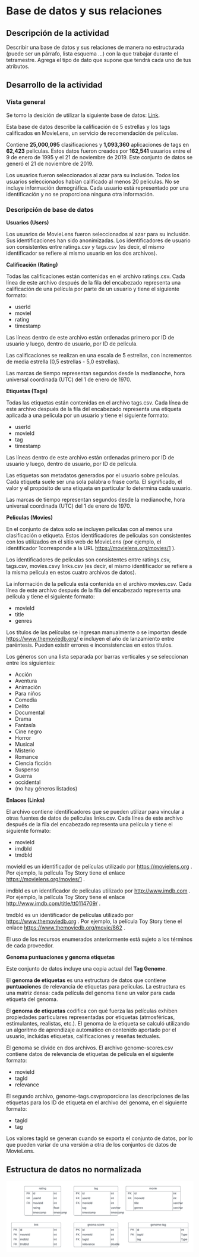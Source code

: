 # Base de datos y sus relaciones

## Descripción de la actividad

Describir una base de datos y sus relaciones de manera no estructurada (puede ser un párrafo, lista esquema ...) con la que trabajar durante el tetramestre. Agrega el tipo de dato que supone que tendrá cada uno de tus atributos.

## Desarrollo de la actividad

### Vista general

Se tomo la desición de utilizar la siguiente base de datos: [Link](https://grouplens.org/datasets/movielens/).

Esta base de datos describe la calificación de 5 estrellas y los tags calificados en MovieLens, un servicio de recomendación de películas.

Contiene **25,000,095** clasificaciones y **1,093,360** aplicaciones de tags en **62,423** películas. Estos datos fueron creados por **162,541** usuarios entre el 9 de enero de 1995 y el 21 de noviembre de 2019. Este conjunto de datos se generó el 21 de noviembre de 2019.

Los usuarios fueron seleccionados al azar para su inclusión. Todos los usuarios seleccionados habían calificado al menos 20 películas. No se incluye información demográfica. Cada usuario está representado por una identificación y no se proporciona ninguna otra información.

### Descripción de base de datos

**Usuarios (Users)**

Los usuarios de MovieLens fueron seleccionados al azar para su inclusión. Sus identificaciones han sido anonimizadas. Los identificadores de usuario son consistentes entre ratings.csv y tags.csv (es decir, el mismo identificador se refiere al mismo usuario en los dos archivos).

**Calificación (Rating)**

Todas las calificaciones están contenidas en el archivo ratings.csv. Cada línea de este archivo después de la fila del encabezado representa una calificación de una película por parte de un usuario y tiene el siguiente formato:

- userId
- movieI
- rating
- timestamp

Las líneas dentro de este archivo están ordenadas primero por ID de usuario y luego, dentro de usuario, por ID de película.

Las calificaciones se realizan en una escala de 5 estrellas, con incrementos de media estrella (0,5 estrellas - 5,0 estrellas).

Las marcas de tiempo representan segundos desde la medianoche, hora universal coordinada (UTC) del 1 de enero de 1970.

**Etiquetas (Tags)**

Todas las etiquetas están contenidas en el archivo tags.csv. Cada línea de este archivo después de la fila del encabezado representa una etiqueta aplicada a una película por un usuario y tiene el siguiente formato:

 - userId
 - movieId
 - tag
 - timestamp

Las líneas dentro de este archivo están ordenadas primero por ID de usuario y luego, dentro de usuario, por ID de película.

Las etiquetas son metadatos generados por el usuario sobre películas. Cada etiqueta suele ser una sola palabra o frase corta. El significado, el valor y el propósito de una etiqueta en particular lo determina cada usuario.

Las marcas de tiempo representan segundos desde la medianoche, hora universal coordinada (UTC) del 1 de enero de 1970.

**Peliculas (Movies)**

En el conjunto de datos solo se incluyen películas con al menos una clasificación o etiqueta. Estos identificadores de películas son consistentes con los utilizados en el sitio web de MovieLens (por ejemplo, el identificador 1corresponde a la URL https://movielens.org/movies/1 ). 

Los identificadores de películas son consistentes entre ratings.csv, tags.csv, movies.csvy links.csv (es decir, el mismo identificador se refiere a la misma película en estos cuatro archivos de datos).

La información de la película está contenida en el archivo movies.csv. Cada línea de este archivo después de la fila del encabezado representa una película y tiene el siguiente formato:

- movieId
- title
- genres

Los títulos de las películas se ingresan manualmente o se importan desde https://www.themoviedb.org/ e incluyen el año de lanzamiento entre paréntesis. Pueden existir errores e inconsistencias en estos títulos.

Los géneros son una lista separada por barras verticales y se seleccionan entre los siguientes:

- Acción
- Aventura
- Animación
- Para niños
- Comedia
- Delito
- Documental
- Drama
- Fantasía
- Cine negro
- Horror
- Musical
- Misterio
- Romance
- Ciencia ficción
- Suspenso
- Guerra
- occidental
- (no hay géneros listados)

**Enlaces (Links)**

El archivo contiene identificadores que se pueden utilizar para vincular a otras fuentes de datos de películas links.csv. Cada línea de este archivo después de la fila del encabezado representa una película y tiene el siguiente formato:

- movieId
- imdbId
- tmdbId

movieId es un identificador de películas utilizado por https://movielens.org . Por ejemplo, la película Toy Story tiene el enlace https://movielens.org/movies/1 .

imdbId es un identificador de películas utilizado por http://www.imdb.com . Por ejemplo, la película Toy Story tiene el enlace http://www.imdb.com/title/tt0114709/ .

tmdbId es un identificador de películas utilizado por https://www.themoviedb.org . Por ejemplo, la película Toy Story tiene el enlace https://www.themoviedb.org/movie/862 .

El uso de los recursos enumerados anteriormente está sujeto a los términos de cada proveedor.

**Genoma puntuaciones y genoma etiquetas**

Este conjunto de datos incluye una copia actual del **Tag Genome**.

El **genoma de etiquetas** es una estructura de datos que contiene **puntuaciones** de relevancia de etiquetas para películas. La estructura es una matriz densa: cada película del genoma tiene un valor para cada etiqueta del genoma.

El **genoma de etiquetas** codifica con qué fuerza las películas exhiben propiedades particulares representadas por etiquetas (atmosféricas, estimulantes, realistas, etc.). El genoma de la etiqueta se calculó utilizando un algoritmo de aprendizaje automático en contenido aportado por el usuario, incluidas etiquetas, calificaciones y reseñas textuales.

El genoma se divide en dos archivos. El archivo genome-scores.csv contiene datos de relevancia de etiquetas de película en el siguiente formato:

- movieId
- tagId
- relevance

El segundo archivo, genome-tags.csvproporciona las descripciones de las etiquetas para los ID de etiqueta en el archivo del genoma, en el siguiente formato:

- tagId
- tag

Los valores tagId se generan cuando se exporta el conjunto de datos, por lo que pueden variar de una versión a otra de los conjuntos de datos de MovieLens.

## Estructura de datos no normalizada

![No estructurado](./no_estructurado.png)